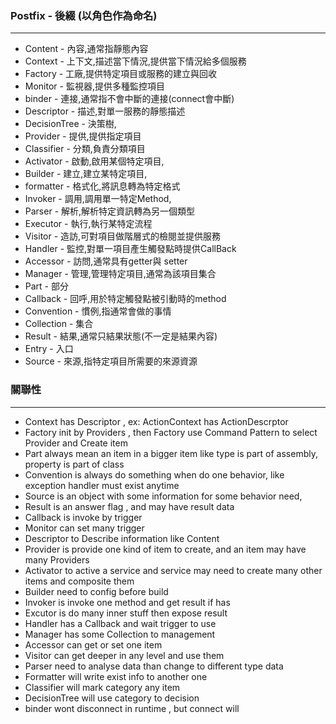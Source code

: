 ### Postfix - 後綴 \(以角色作為命名\)

---

* Content - 內容,通常指靜態內容
* Context - 上下文,描述當下情況,提供當下情況給多個服務
* Factory - 工廠,提供特定項目或服務的建立與回收
* Monitor - 監視器,提供多種監控項目
* binder - 連接,通常指不會中斷的連接\(connect會中斷\)
* Descriptor - 描述,對單一服務的靜態描述
* DecisionTree - 決策樹,
* Provider - 提供,提供指定項目
* Classifier - 分類,負責分類項目
* Activator - 啟動,啟用某個特定項目,
* Builder - 建立,建立某特定項目,
* formatter - 格式化,將訊息轉為特定格式
* Invoker - 調用,調用單一特定Method,
* Parser - 解析,解析特定資訊轉為另一個類型
* Executor - 執行,執行某特定流程
* Visitor - 造訪,可對項目做階層式的檢閱並提供服務
* Handler - 監控,對單一項目產生觸發點時提供CallBack
* Accessor - 訪問,通常具有getter與 setter
* Manager - 管理,管理特定項目,通常為該項目集合
* Part - 部分
* Callback - 回呼,用於特定觸發點被引動時的method
* Convention - 慣例,指通常會做的事情
* Collection - 集合
* Result - 結果,通常只結果狀態\(不一定是結果內容\)
* Entry - 入口
* Source - 來源,指特定項目所需要的來源資源



### 關聯性 

---

* Context has Descriptor , ex: ActionContext has ActionDescrptor
* Factory init by Providers , then Factory use Command Pattern to select Provider and Create item
* Part always mean an item in a bigger item like type is part of assembly, property is part of class
* Convention is always do something when do one behavior, like exception handler must exist anytime
* Source is an object with some information for some behavior need,
* Result is an answer flag , and may have result data
* Callback is invoke by trigger
* Monitor can set many trigger
* Descriptor to Describe information like Content
* Provider is provide one kind of item to create, and an item may have many Providers
* Activator to active a service and service may need to create many other items and composite them
* Builder need to config before build
* Invoker is invoke one method and get result if has
* Excutor is do many inner stuff then expose result
* Handler has a Callback and wait trigger to use
* Manager has some Collection to management
* Accessor can get or set one item
* Visitor can get deeper in any level and use them
* Parser need to analyse data than change to different type data
* Formatter will write exist info to another one
* Classifier will mark category any item
* DecisionTree will use category to decision
* binder wont disconnect in runtime , but connect will



